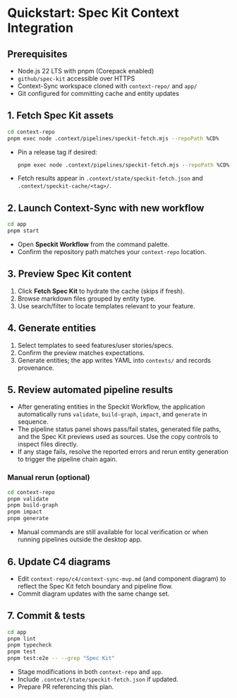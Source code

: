 # Quickstart: Spec Kit Context Integration

## Prerequisites
- Node.js 22 LTS with pnpm (Corepack enabled)
- `github/spec-kit` accessible over HTTPS
- Context-Sync workspace cloned with `context-repo/` and `app/`
- Git configured for committing cache and entity updates

## 1. Fetch Spec Kit assets
```bash
cd context-repo
pnpm exec node .context/pipelines/speckit-fetch.mjs --repoPath %CD%
```
- Pin a release tag if desired:
  ```bash
  pnpm exec node .context/pipelines/speckit-fetch.mjs --repoPath %CD% --releaseTag v0.0.79
  ```
- Fetch results appear in `.context/state/speckit-fetch.json` and `.context/speckit-cache/<tag>/`.

## 2. Launch Context-Sync with new workflow
```bash
cd app
pnpm start
```
- Open **Speckit Workflow** from the command palette.
- Confirm the repository path matches your `context-repo` location.

## 3. Preview Spec Kit content
1. Click **Fetch Spec Kit** to hydrate the cache (skips if fresh).
2. Browse markdown files grouped by entity type.
3. Use search/filter to locate templates relevant to your feature.

## 4. Generate entities
1. Select templates to seed features/user stories/specs.
2. Confirm the preview matches expectations.
3. Generate entities; the app writes YAML into `contexts/` and records provenance.

## 5. Review automated pipeline results
- After generating entities in the Speckit Workflow, the application automatically runs `validate`, `build-graph`, `impact`, and `generate` in sequence.
- The pipeline status panel shows pass/fail states, generated file paths, and the Spec Kit previews used as sources. Use the copy controls to inspect files directly.
- If any stage fails, resolve the reported errors and rerun entity generation to trigger the pipeline chain again.

### Manual rerun (optional)
```bash
cd context-repo
pnpm validate
pnpm build-graph
pnpm impact
pnpm generate
```
- Manual commands are still available for local verification or when running pipelines outside the desktop app.

## 6. Update C4 diagrams
- Edit `context-repo/c4/context-sync-mvp.md` (and component diagram) to reflect the Spec Kit fetch boundary and pipeline flow.
- Commit diagram updates with the same change set.

## 7. Commit & tests
```bash
cd app
pnpm lint
pnpm typecheck
pnpm test
pnpm test:e2e -- --grep "Spec Kit"
```
- Stage modifications in both `context-repo` and `app`.
- Include `.context/state/speckit-fetch.json` if updated.
- Prepare PR referencing this plan.
